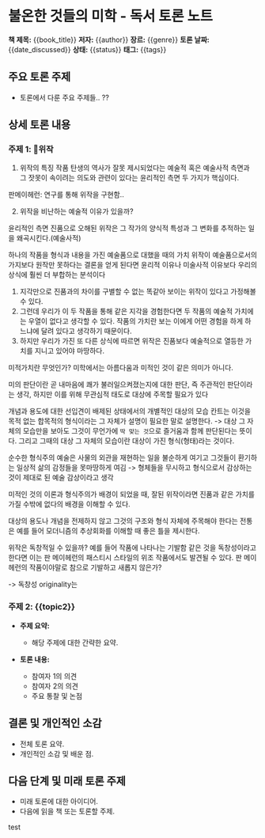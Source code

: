 # 불온한 것들의 미학 - 독서 토론 노트

**책 제목:** {{book_title}}
**저자:** {{author}}
**장르:** {{genre}}
**토론 날짜:** {{date_discussed}}
**상태:** {{status}} <!-- 진행 중, 완료 중에서 선택 -->
**태그:** {{tags}} <!-- 예: #BookDiscussion #Literature #Debate -->

## 주요 토론 주제
- 토론에서 다룬 주요 주제들..
??
## 상세 토론 내용
### 주제 1: 위작 

1) 위작의 특징
작품 탄생의 역사가 잘못 제시되었다는 예술적 혹은 예술사적 측면과 그 잣못이 속이려는 의도와 관련이 있다는 윤리적인 측면 두 가지가 핵심이다.

판메이헤런: 연구를 통해 위작을 구현함..

2) 위작을 비난하는 예술적 이유가 있을까?

윤리적인 측면
진품으로 오해된 위작은 그 작가의 양식적 특성과 그 변화를 추적하는 일을 왜곡시킨다.(예술사적)

하나의 작품을 형식과 내용을 가진 예술품으로 대했을 때의 가치
위작이 예술품으로서의 가지보다 원작만 못하다는 결론을 얻게 된다면 윤리적 이유나 미술사적 이유보다 우리의 상식에 훨씬 더 부합하는 분석이다


1) 지각만으로 진품과의 차이를 구별할 수 없는 똑같아 보이는 위작이 있다고 가정해볼 수 있다. 
2) 그런데 우리가 이 두 작품을 통해 같은 지각을 경험한다면 두 작품의 예술적 가치에는 우열이 없다고 생각할 수 있다. 작품의 가치란 보는 이에게 어떤 경험을 하게 하느냐에 달려 있다고 생각하기 때문이다.
3) 하지만 우리가 가진 또 다른 상식에 따르면 위작은 진품보다 예술적으로 열등한 가치를 지니고 있어야 마땅하다.


미적가치란 무엇인가?
미학에서는 아름다움과 미적인 것이 같은 의미가 아니다.

미의 판단이란 곧 내마음에 쾌가 불러일으켜졌는지에 대한 판단, 즉 주관적인 판단이라는 생각, 하지만 이를 위해 무관심적 태도로 대상에 주목할 필요가 있다


개념과 용도에 대한 선입견이 배제된 상태에서의 개별적인 대상의 모습
칸트는 이것을 목적 없는 합목적의 형식이라는 그 자체가 설명이 필요한 말로 설명한다.
	-> 대상 그 자체의 모습만을 보아도 그것이 무언가에 `딱 맞는 것`으로 즐거움과 함께 판단된다는 뜻이다. 그리고 그때의 대상 그 자체의 모습이란 대상이 가진 형식(형태)라는 것이다.

순수한 형식주의 예술은 사물의 외관을 재현하는 일을 불순하게 여기고 그것들이 환기하는 일상적 삶의 감정들을 못마땅하게 여김 -> 형체들을 무시하고 형식으로서 감상하는 것이 제대로 된 예술 감상이라고 생각

미적인 것의 이론과 형식주의가 배경이 되었을 때, 잘된 위작이라면 진품과 같은 가치를 가질 수밖에 없다의 배경을 이해할 수 있다.



대상의 용도나 개념을 전제하지 않고 그것의 구조와 형식 자체에 주목해야 한다는 전통은 예를 들어 모더니즘의 추상회화를 이해할 때 좋은 틀을 제시한다.

위작은 독창적일 수 있을까?
예를 들어 작품에 나타나는 기발함 같은 것을 독창성이라고 한다면 이는 판 메이헤런의 패스티시 스타일의 위조 작품에서도 발견될 수 있다. 판 메이헤런의 작품이야말로 참으로 기발하고 새롭지 않은가?

-> 독창성 originality는




### 주제 2: {{topic2}}
- **주제 요약:**
  - 해당 주제에 대한 간략한 요약.

- **토론 내용:**
  - 참여자 1의 의견
  - 참여자 2의 의견
  - 주요 통찰 및 논점

## 결론 및 개인적인 소감
- 전체 토론 요약.
- 개인적인 소감 및 배운 점.

## 다음 단계 및 미래 토론 주제
- 미래 토론에 대한 아이디어.
- 다음에 읽을 책 또는 토론할 주제.

test